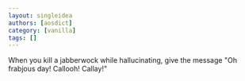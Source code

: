 ```yaml
---
layout: singleidea
authors: [aosdict]
category: [vanilla]
tags: []
---
```

When you kill a jabberwock while hallucinating, give the message "Oh frabjous day! Callooh! Callay!"
